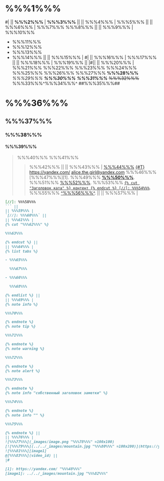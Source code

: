 # %%%1%%%

#|
|| **%%%2%%%** | **%%%3%%%** ||
|| %%%4%%% | %%%5%%% ||
|| %%%6%%% |
%%%7%%%
%%%8%%% ||
|| %%%9%%% | %%%10%%%
- %%%11%%%
- %%%12%%%
- %%%13%%%
- %%%14%%% ||
|| %%%15%%% |
#|
|| %%%16%%% | %%%17%%% ||
|| %%%18%%% | %%%19%%% ||
|#||
|| %%%20%%% |
%%%21%%%
%%%22%%%
%%%23%%%
%%%24%%% %%%25%%% %%%26%%% %%%27%%%
**%%%28%%%**
_%%%29%%%_
**_%%%30%%%_**
_**%%%31%%%**_
~~%%%32%%%~~
%%%33%%%^%%%34%%%^
##%%%35%%%##
# %%%36%%%
## %%%37%%%
### %%%38%%%
#### %%%39%%%
> %%%40%%%
> %%%41%%%
>> %%%42%%% ||
|| %%%43%%% |
[%%%44%%%](ссылка "%%%45%%%")
[{#T}](./index.md)
<https://yandex.com/>
<alice.the.girl@yandex.com>
%%%46%%% [%%%47%%%][1].
%%%49%%% **[%%%50%%%](https://cloud.yandex.com)**.
%%%51%%% [%%%52%%%](https://yadocs.tech).
%%%53%%% [`{% cut "Заголовок ката" %} контент {% endcut %} [//]: %%%54%%%`](#code).
%%%55%%% [^%%%56%%%^](https://en.wikipedia.org/wiki/Major_Grom_(2017_film)). ||
|| %%%57%%% |
```markdown
[//]: %%%58%%%
``` ||
|| %%%59%%% |
`[//]: %%%60%%%` ||
|| %%%61%%% |
{% cut "%%%62%%%" %}

%%%63%%%

{% endcut %} ||
|| %%%64%%% |
{% list tabs %}

- %%%65%%%

  %%%67%%%

- %%%66%%%

  %%%68%%%

{% endlist %} ||
|| %%%69%%% |
{% note info %}

%%%70%%%

{% endnote %}
{% note tip %}

%%%71%%%

{% endnote %}
{% note warning %}

%%%72%%%

{% endnote %}
{% note alert %}

%%%73%%%

{% endnote %}
{% note info "собственный заголовок заметки" %}

%%%74%%%

{% endnote %}
{% note info "" %}

%%%75%%%

{% endnote %} ||
|| %%%76%%% |
![%%%77%%%](_images/image.png "%%%78%%%" =100x100)
[![%%%79%%%](../../_images/mountain.jpg "%%%80%%%" =100x200)](https://yandex.com/images/search?text=mountain)
![%%%81%%%][image1]
@[%%%83%%%](video_id) ||
|#

[1]: https://yandex.com/ "%%%48%%%"
[image1]: ../../_images/mountain.jpg "%%%82%%%"
